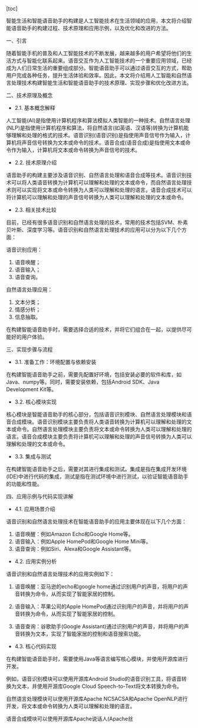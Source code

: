 
[toc]                    
                
                
智能生活和智能语音助手的构建是人工智能技术在生活领域的应用，本文将介绍智能语音助手的构建过程、技术原理和应用示例，以及优化和改进的方法。

一、引言

随着智能手机的普及和人工智能技术的不断发展，越来越多的用户希望将他们的生活方式与智能化联系起来。语音交互作为人工智能技术的一个重要应用领域，已经成为人们日常生活的重要组成部分。智能语音助手可以通过语音交互的方式，帮助用户完成各种任务，提升生活体验和效率。因此，本文将介绍用人工智能和自然语言处理技术构建智能生活和智能语音助手的技术原理、实现步骤和优化改进方法。

二、技术原理及概念

- 2.1. 基本概念解释

人工智能(AI)是指使用计算机程序和算法模拟人类智能的一种技术。自然语言处理(NLP)是指使用计算机程序和算法，将自然语言(如英语、汉语等)转换为计算机能够理解和处理的格式的技术。语音识别(语音识别)是指使用声音信号作为输入，计算机将声音信号转换为文本或命令的技术。语音合成(语音合成)是指使用文本或命令作为输入，计算机将文本或命令转换为声音信号的技术。

- 2.2. 技术原理介绍

语音助手的构建主要涉及语音识别、自然语言处理和语音合成等技术。语音识别技术可以将人类语音转换为计算机可以理解和处理的文本或命令，而自然语言处理技术则可以实现将文本或命令转换为人类可以理解和处理的语言。语音合成技术可以将计算机可以理解和处理的声音信号转换为人类可以理解和处理的文本或命令。

- 2.3. 相关技术比较

目前，已经有很多语音识别和自然语言处理的技术，常用的技术包括SVM、朴素贝叶斯、深度学习等。语音识别和自然语言处理技术的应用可以分为以下几个方面：

语音识别应用：

1. 语音唤醒；
2. 语音输入；
3. 语音查询。

自然语言处理应用：

1. 文本分类；
2. 情感分析；
3. 信息抽取。

在构建智能语音助手时，需要选择合适的技术，并将它们组合在一起，以提供尽可能好的用户体验。

三、实现步骤与流程

- 3.1. 准备工作：环境配置与依赖安装

在构建智能语音助手之前，需要先配置好环境，包括安装必要的软件和库，如Java、numpy等。同时，需要安装依赖，包括Android SDK、Java Development Kit等。

- 3.2. 核心模块实现

核心模块是智能语音助手的核心部分，包括语音识别模块、自然语言处理模块和语音合成模块。语音识别模块主要负责将人类语音转换为计算机可以理解和处理的文本或命令。自然语言处理模块主要负责将文本或命令转换为人类可以理解和处理的语言。语音合成模块主要负责将计算机可以理解和处理的声音信号转换为人类可以理解和处理的文本或命令。

- 3.3. 集成与测试

在构建智能语音助手之后，需要对其进行集成和测试。集成是指在集成开发环境(IDE)中进行代码的集成，测试是指在测试环境中进行测试，以验证智能语音助手的功能和性能。

四、应用示例与代码实现讲解

- 4.1. 应用场景介绍

语音识别和自然语言处理技术在智能语音助手的应用主要体现在以下几个方面：

1. 语音唤醒：例如Amazon Echo和Google Home等。
2. 语音输入：例如Apple HomePod和Google Home Mini等。
3. 语音查询：例如Siri、Alexa和Google Assistant等。

- 4.2. 应用实例分析

语音识别和自然语言处理技术的应用实例如下：

1. 语音唤醒：亚马逊的echo和google home通过识别用户的声音，将用户的声音转换为命令，从而实现了智能家居的控制。

2. 语音输入：苹果公司的Apple HomePod通过识别用户的声音，并将用户的声音转换为命令，从而实现了智能家居的控制。

3. 语音查询：谷歌助手(Google Assistant)通过识别用户的声音，并将用户的声音转换为文本，实现了智能家居的控制和语音搜索功能。

- 4.3. 核心代码实现

在构建智能语音助手时，需要使用Java等语言编写核心模块，并使用开源库进行开发。

例如，语音识别模块可以使用开源库Android Studio的语音识别工具，将语音转换为文本，并使用开源库Google Cloud Speech-to-Text将文本转换为命令。

自然语言处理模块可以使用开源库Apache NCSACSA和Apache OpenNLP进行开发，将文本或命令转换为人类可以理解和处理的语言。

语音合成模块可以使用开源库Apache说话人(Apache丝

